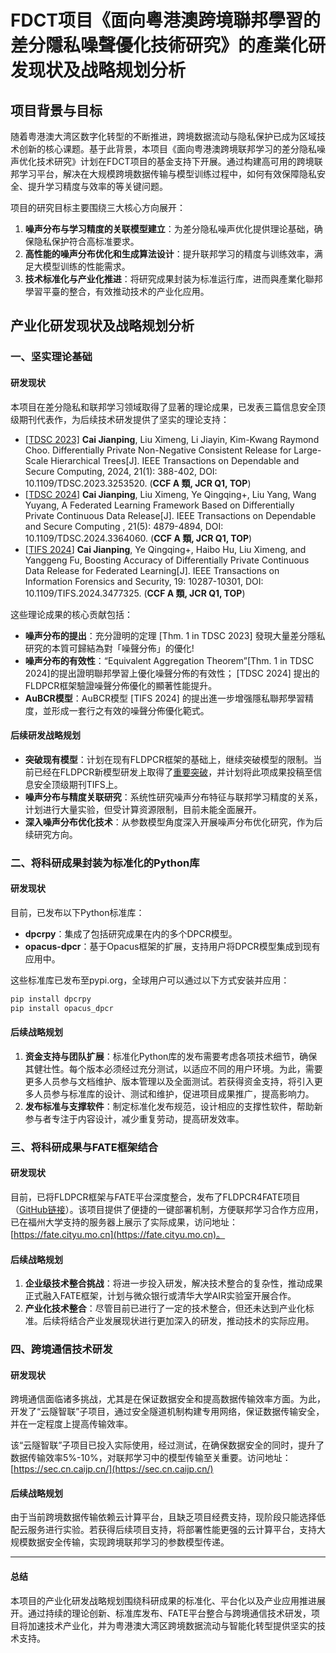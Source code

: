 # FDCT项目《面向粵港澳跨境聯邦學習的差分隱私噪聲優化技術研究》的產業化研发现状及战略规划分析

## 项目背景与目标

随着粤港澳大湾区数字化转型的不断推进，跨境数据流动与隐私保护已成为区域技术创新的核心课题。基于此背景，本项目《面向粤港澳跨境联邦学习的差分隐私噪声优化技术研究》计划在FDCT项目的基金支持下开展。通过构建高可用的跨境联邦学习平台，解决在大规模跨境数据传输与模型训练过程中，如何有效保障隐私安全、提升学习精度与效率的等关键问题。

项目的研究目标主要围绕三大核心方向展开：
1. **噪声分布与学习精度的关联模型建立**：为差分隐私噪声优化提供理论基础，确保隐私保护符合高标准要求。
2. **高性能的噪声分布优化和生成算法设计**：提升联邦学习的精度与训练效率，满足大模型训练的性能需求。
3. **技术标准化与产业化推进**：将研究成果封装为标准运行库，进而與產業化聯邦學習平臺的整合，有效推动技术的产业化应用。

## 产业化研发现状及战略规划分析

### 一、坚实理论基础

#### 研发现状
本项目在差分隐私和联邦学习领域取得了显著的理论成果，已发表三篇信息安全顶级期刊代表作，为后续技术研发提供了坚实的理论支持：

- [[TDSC 2023]](https://ieeexplore.ieee.org/document/10061543) **Cai Jianping**, Liu Ximeng, Li Jiayin, Kim-Kwang Raymond Choo. Differentially Private Non-Negative Consistent Release for Large-Scale Hierarchical Trees[J]. IEEE Transactions on Dependable and Secure Computing, 2024, 21(1): 388-402, DOI: 10.1109/TDSC.2023.3253520. (**CCF A 類, JCR Q1, TOP**)
- [[TDSC 2024](https://ieeexplore.ieee.org/document/10426793)] **Cai Jianping**, Liu Ximeng, Ye Qingqing+, Liu Yang, Wang Yuyang, A Federated Learning Framework Based on Differentially Private Continuous Data Release[J]. IEEE Transactions on Dependable and Secure Computing , 21(5): 4879-4894, DOI: 10.1109/TDSC.2024.3364060. (**CCF A 類, JCR Q1, TOP**)
- [[TIFS 2024](https://ieeexplore.ieee.org/document/10711967)] **Cai Jianping**, Ye Qingqing+, Haibo Hu, Liu Ximeng, and Yanggeng Fu, Boosting Accuracy of Differentially Private Continuous Data Release for Federated Learning[J]. IEEE Transactions on Information Forensics and Security, 19: 10287-10301, DOI: 10.1109/TIFS.2024.3477325. (**CCF A 類, JCR Q1, TOP**)


这些理论成果的核心贡献包括：
- **噪声分布的提出**：充分證明的定理 [Thm. 1 in TDSC 2023] 發現大量差分隱私研究的本質可歸結為對「噪聲分佈」的優化!
- **噪声分布的有效性**：“Equivalent Aggregation Theorem”[Thm. 1 in TDSC 2024]的提出證明聯邦學習上優化噪聲分佈的有效性； [TDSC 2024] 提出的FLDPCR框架驗證噪聲分佈優化的顯著性能提升。
- **AuBCR模型**：AuBCR模型 [TIFS 2024] 的提出進一步增强隱私聯邦學習精度，並形成一套行之有效的噪聲分佈優化範式。

#### 后续研发战略规划
- **突破现有模型**：计划在现有FLDPCR框架的基础上，继续突破模型的限制。当前已经在FLDPCR新模型研发上取得了[重要突破](https://github.com/imcjp/FLDPCR-kTCR)，并计划将此项成果投稿至信息安全顶级期刊TIFS上。
- **噪声分布与精度关联研究**：系统性研究噪声分布特征与联邦学习精度的关系，计划进行大量实验，但受计算资源限制，目前未能全面展开。
- **深入噪声分布优化技术**：从参数模型角度深入开展噪声分布优化研究，作为后续研究方向。

### 二、将科研成果封装为标准化的Python库

#### 研发现状
目前，已发布以下Python标准库：
- **dpcrpy**：集成了包括研究成果在内的多个DPCR模型。
- **opacus-dpcr**：基于Opacus框架的扩展，支持用户将DPCR模型集成到现有应用中。

这些标准库已发布至pypi.org，全球用户可以通过以下方式安装并应用：
```bash
pip install dpcrpy
pip install opacus_dpcr
```

#### 后续战略规划
1. **资金支持与团队扩展**：标准化Python库的发布需要考虑各项技术细节，确保其健壮性。每个版本必须经过充分测试，以适应不同的用户环境。为此，需要更多人员参与文档维护、版本管理以及全面测试。若获得资金支持，将引入更多人员参与标准库的设计、测试和维护，促进项目成果推广，提高影响力。
2. **发布标准与支撑软件**：制定标准化发布规范，设计相应的支撑性软件，帮助新参与者专注于内容设计，减少重复劳动，提高研发效率。

### 三、将科研成果与FATE框架结合

#### 研发现状
目前，已将FLDPCR框架与FATE平台深度整合，发布了FLDPCR4FATE项目（[GitHub链接](https://github.com/imcjp/FLDPCR4FATE)）。该项目提供了便捷的一键部署机制，方便联邦学习合作方应用，已在福州大学支持的服务器上展示了实际成果，访问地址：[https://fate.cityu.mo.cn](https://fate.cityu.mo.cn)。

#### 后续战略规划
1. **企业级技术整合挑战**：将进一步投入研发，解决技术整合的复杂性，推动成果正式融入FATE框架，计划与微众银行或清华大学AIR实验室开展合作。
2. **产业化技术整合**：尽管目前已进行了一定的技术整合，但还未达到产业化标准。后续将结合产业发展现状进行更加深入的研发，推动技术的实际应用。

### 四、跨境通信技术研发

#### 研发现状
跨境通信面临诸多挑战，尤其是在保证数据安全和提高数据传输效率方面。为此，开发了“云隧智联”子项目，通过安全隧道机制构建专用网络，保证数据传输安全，并在一定程度上提高传输效率。

该“云隧智联”子项目已投入实际使用，经过测试，在确保数据安全的同时，提升了数据传输效率5%-10%，对联邦学习中的模型传输至关重要。访问地址：[https://sec.cn.caijp.cn/](https://sec.cn.caijp.cn/)

#### 后续战略规划
由于当前跨境数据传输依赖云计算平台，且缺乏项目经费支持，现阶段只能选择低配云服务进行实验。若获得后续项目支持，将部署性能更强的云计算平台，支持大规模数据安全传输，实现跨境联邦学习的参数模型传递。

---

#### 总结
本项目的产业化研发战略规划围绕科研成果的标准化、平台化以及产业应用推进展开。通过持续的理论创新、标准库发布、FATE平台整合与跨境通信技术研发，项目将加速技术产业化，并为粤港澳大湾区跨境数据流动与智能化转型提供坚实的技术支持。
